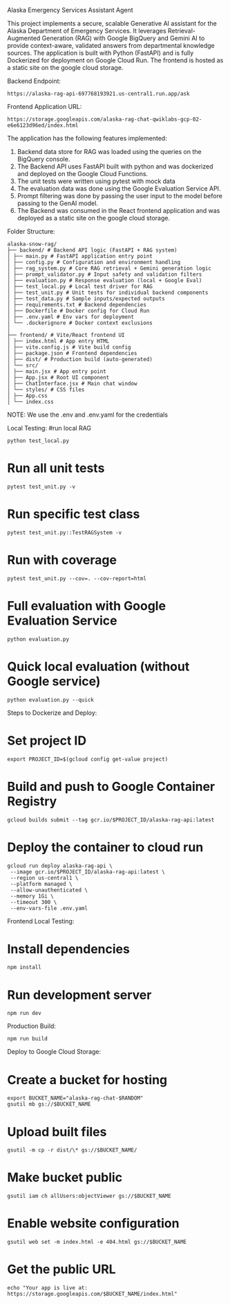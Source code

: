 Alaska Emergency Services Assistant Agent

This project implements a secure, scalable Generative AI assistant for the Alaska Department of Emergency Services. It leverages Retrieval-Augmented Generation (RAG) with Google BigQuery and Gemini AI to provide context-aware, validated answers from departmental knowledge sources. The application is built with Python (FastAPI) and is fully Dockerized for deployment on Google Cloud Run. The frontend is hosted as a static site on the google cloud storage.

Backend Endpoint:
```
https://alaska-rag-api-697768193921.us-central1.run.app/ask
```

Frontend Application URL:
```
https://storage.googleapis.com/alaska-rag-chat-qwiklabs-gcp-02-e6e6123d96ed/index.html
```

The application has the following features implemented:



1. Backend data store for RAG was loaded using the queries on the BigQuery console.
2. The Backend API uses FastAPI built with python and was dockerized and deployed on the Google Cloud Functions.
3. The unit tests were written using pytest with mock data
4. The evaluation data was done using the Google Evaluation Service API.
5. Prompt filtering was done by passing the user input to the model before passing to the GenAI model.
6. The Backend was consumed in the React frontend application and was deployed as a static site on the google cloud storage.

Folder Structure:
```
alaska-snow-rag/
├── backend/ # Backend API logic (FastAPI + RAG system)
│ ├── main.py # FastAPI application entry point
│ ├── config.py # Configuration and environment handling
│ ├── rag_system.py # Core RAG retrieval + Gemini generation logic
│ ├── prompt_validator.py # Input safety and validation filters
│ ├── evaluation.py # Response evaluation (local + Google Eval)
│ ├── test_local.py # Local test driver for RAG
│ ├── test_unit.py # Unit tests for individual backend components
│ ├── test_data.py # Sample inputs/expected outputs
│ ├── requirements.txt # Backend dependencies
│ ├── Dockerfile # Docker config for Cloud Run
│ ├── .env.yaml # Env vars for deployment
│ └── .dockerignore # Docker context exclusions
│
├── frontend/ # Vite/React frontend UI
│ ├── index.html # App entry HTML
│ ├── vite.config.js # Vite build config
│ ├── package.json # Frontend dependencies
│ ├── dist/ # Production build (auto-generated)
│ └── src/
│ ├── main.jsx # App entry point
│ ├── App.jsx # Root UI component
│ ├── ChatInterface.jsx # Main chat window
│ └── styles/ # CSS files
│ ├── App.css
│ └── index.css
```

NOTE: We use the .env and .env.yaml for the credentials

Local Testing:
#run local RAG
```
python test_local.py
```

# Run all unit tests
```
pytest test_unit.py -v
```

# Run specific test class
```
pytest test_unit.py::TestRAGSystem -v
```

# Run with coverage
```
pytest test_unit.py --cov=. --cov-report=html
```

# Full evaluation with Google Evaluation Service
```
python evaluation.py
```

# Quick local evaluation (without Google service)
```
python evaluation.py --quick
```

Steps to Dockerize and Deploy:

# Set project ID
```
export PROJECT_ID=$(gcloud config get-value project)
```

# Build and push to Google Container Registry
```
gcloud builds submit --tag gcr.io/$PROJECT_ID/alaska-rag-api:latest
```

# Deploy the container to cloud run
```
gcloud run deploy alaska-rag-api \
 --image gcr.io/$PROJECT_ID/alaska-rag-api:latest \
 --region us-central1 \
 --platform managed \
 --allow-unauthenticated \
 --memory 1Gi \
 --timeout 300 \
 --env-vars-file .env.yaml
```

Frontend Local Testing:

# Install dependencies
```
npm install
```

# Run development server
```
npm run dev
```

Production Build:
```
npm run build
```

Deploy to Google Cloud Storage:
# Create a bucket for hosting
```
export BUCKET_NAME="alaska-rag-chat-$RANDOM"
gsutil mb gs://$BUCKET_NAME
```

# Upload built files
```
gsutil -m cp -r dist/\* gs://$BUCKET_NAME/
```

# Make bucket public
```
gsutil iam ch allUsers:objectViewer gs://$BUCKET_NAME
```

# Enable website configuration
```
gsutil web set -m index.html -e 404.html gs://$BUCKET_NAME
```

# Get the public URL
```
echo "Your app is live at: https://storage.googleapis.com/$BUCKET_NAME/index.html"
```
